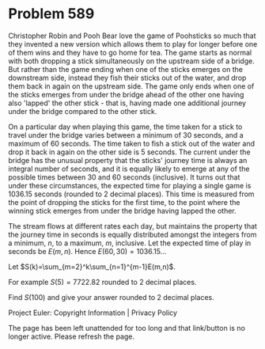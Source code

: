 #   Problem 589

   Christopher Robin and Pooh Bear love the game of Poohsticks so much that
   they invented a new version which allows them to play for longer before
   one of them wins and they have to go home for tea. The game starts as
   normal with both dropping a stick simultaneously on the upstream side of a
   bridge. But rather than the game ending when one of the sticks emerges on
   the downstream side, instead they fish their sticks out of the water, and
   drop them back in again on the upstream side. The game only ends when one
   of the sticks emerges from under the bridge ahead of the other one having
   also 'lapped' the other stick - that is, having made one additional
   journey under the bridge compared to the other stick.

   On a particular day when playing this game, the time taken for a stick to
   travel under the bridge varies between a minimum of 30 seconds, and a
   maximum of 60 seconds. The time taken to fish a stick out of the water and
   drop it back in again on the other side is 5 seconds. The current under
   the bridge has the unusual property that the sticks' journey time is
   always an integral number of seconds, and it is equally likely to emerge
   at any of the possible times between 30 and 60 seconds (inclusive). It
   turns out that under these circumstances, the expected time for playing a
   single game is 1036.15 seconds (rounded to 2 decimal places). This time is
   measured from the point of dropping the sticks for the first time, to the
   point where the winning stick emerges from under the bridge having lapped
   the other.

   The stream flows at different rates each day, but maintains the property
   that the journey time in seconds is equally distributed amongst the
   integers from a minimum, $n$, to a maximum, $m$, inclusive. Let the
   expected time of play in seconds be $E(m,n)$. Hence $E(60,30)=1036.15...$

   Let $S(k)=\sum_{m=2}^k\sum_{n=1}^{m-1}E(m,n)$.

   For example $S(5)=7722.82$ rounded to 2 decimal places.

   Find $S(100)$ and give your answer rounded to 2 decimal places.

   Project Euler: Copyright Information | Privacy Policy

   The page has been left unattended for too long and that link/button is no
   longer active. Please refresh the page.
